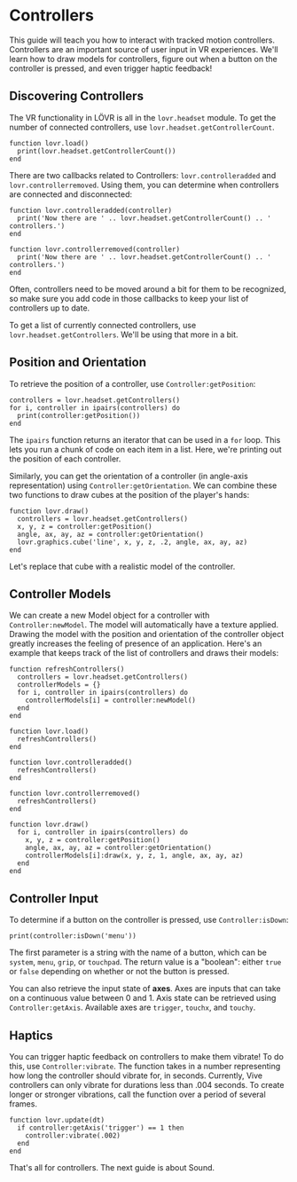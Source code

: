 Controllers
===

This guide will teach you how to interact with tracked motion controllers.  Controllers are an
important source of user input in VR experiences.  We'll learn how to draw models for controllers,
figure out when a button on the controller is pressed, and even trigger haptic feedback!

Discovering Controllers
---

The VR functionality in LÖVR is all in the `lovr.headset` module.  To get the number of connected
controllers, use `lovr.headset.getControllerCount`.

    function lovr.load()
      print(lovr.headset.getControllerCount())
    end

There are two callbacks related to Controllers: `lovr.controlleradded` and `lovr.controllerremoved`.
Using them, you can determine when controllers are connected and disconnected:

    function lovr.controlleradded(controller)
      print('Now there are ' .. lovr.headset.getControllerCount() .. ' controllers.')
    end

    function lovr.controllerremoved(controller)
      print('Now there are ' .. lovr.headset.getControllerCount() .. ' controllers.')
    end

Often, controllers need to be moved around a bit for them to be recognized, so make sure you add
code in those callbacks to keep your list of controllers up to date.

To get a list of currently connected controllers, use `lovr.headset.getControllers`.  We'll be using
that more in a bit.

Position and Orientation
---

To retrieve the position of a controller, use `Controller:getPosition`:

    controllers = lovr.headset.getControllers()
    for i, controller in ipairs(controllers) do
      print(controller:getPosition())
    end

The `ipairs` function returns an iterator that can be used in a `for` loop.  This lets you run a
chunk of code on each item in a list.  Here, we're printing out the position of each controller.

Similarly, you can get the orientation of a controller (in angle-axis representation) using
`Controller:getOrientation`.  We can combine these two functions to draw cubes at the position of
the player's hands:

    function lovr.draw()
      controllers = lovr.headset.getControllers()
      x, y, z = controller:getPosition()
      angle, ax, ay, az = controller:getOrientation()
      lovr.graphics.cube('line', x, y, z, .2, angle, ax, ay, az)
    end

Let's replace that cube with a realistic model of the controller.

Controller Models
---

We can create a new Model object for a controller with `Controller:newModel`.  The model will
automatically have a texture applied.  Drawing the model with the position and orientation of the
controller object greatly increases the feeling of presence of an application.  Here's an example
that keeps track of the list of controllers and draws their models:

    function refreshControllers()
      controllers = lovr.headset.getControllers()
      controllerModels = {}
      for i, controller in ipairs(controllers) do
        controllerModels[i] = controller:newModel()
      end
    end

    function lovr.load()
      refreshControllers()
    end

    function lovr.controlleradded()
      refreshControllers()
    end

    function lovr.controllerremoved()
      refreshControllers()
    end

    function lovr.draw()
      for i, controller in ipairs(controllers) do
        x, y, z = controller:getPosition()
        angle, ax, ay, az = controller:getOrientation()
        controllerModels[i]:draw(x, y, z, 1, angle, ax, ay, az)
      end
    end

Controller Input
---

To determine if a button on the controller is pressed, use `Controller:isDown`:

    print(controller:isDown('menu'))

The first parameter is a string with the name of a button, which can be `system`, `menu`, `grip`,
or `touchpad`.  The return value is a "boolean": either `true` or `false` depending on whether or
not the button is pressed.

You can also retrieve the input state of **axes**.  Axes are inputs that can take on a continuous
value between 0 and 1.  Axis state can be retrieved using `Controller:getAxis`.  Available axes are
`trigger`, `touchx`, and `touchy`.

Haptics
---

You can trigger haptic feedback on controllers to make them vibrate!  To do this, use
`Controller:vibrate`.  The function takes in a number representing how long the controller should
vibrate for, in seconds.  Currently, Vive controllers can only vibrate for durations less than .004
seconds.  To create longer or stronger vibrations, call the function over a period of several
frames.

    function lovr.update(dt)
      if controller:getAxis('trigger') == 1 then
        controller:vibrate(.002)
      end
    end

That's all for controllers.  The next guide is about <a data-key="Sound">Sound</a>.
